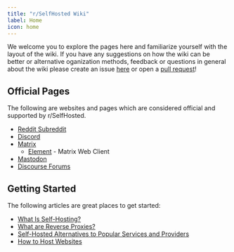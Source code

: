 ```yaml
---
title: "r/SelfHosted Wiki"
label: Home
icon: home
---
```


We welcome you to explore the pages here and familiarize yourself with the layout of the wiki. If you have any suggestions on how the wiki can be better or alternative oganization methods, feedback or questions in general about the wiki please create an issue [here](https://github.com/r-selfhosted/wiki/issues) or open a [pull request](https://github.com/r-selfhosted/wiki)!

## Official Pages

The following are websites and pages which are considered official and supported by r/SelfHosted.

- [Reddit Subreddit](https://reddit.com/r/selfhosted)
- [Discord](https://discord.gg/UrZKzYZfcS)
- [Matrix](https://matrix.to/#/#selfhosted:selfhosted.chat)
  - [Element](https://app.element.io/#/room/#selfhosted:selfhosted.chat) - Matrix Web Client
- [Mastodon](https://selfhosted.chat)
- [Discourse Forums](https://forum.r-selfhosted.com/)

## Getting Started

The following articles are great places to get started:

- [What Is Self-Hosting?](learn/what-is-self-hosting.md)
- [What are Reverse Proxies?](learn/what-are-reverse-proxies.md)
- [Self-Hosted Alternatives to Popular Services and Providers](learn/self-hosted-alternatives-to-popular-services-and-providers.md)
- [How to Host Websites](guides/software/web-hosting/how-to-host-websites.md)
